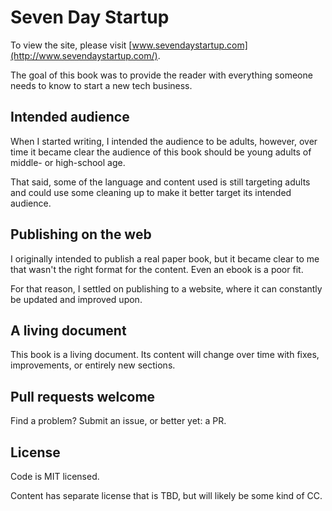 # Seven Day Startup

To view the site, please visit [www.sevendaystartup.com](http://www.sevendaystartup.com/).

The goal of this book was to provide the reader with everything someone needs to know to start a new tech business.

## Intended audience

When I started writing, I intended the audience to be adults, however, over time it became clear the audience of this book should be young adults of middle- or high-school age.

That said, some of the language and content used is still targeting adults and could use some cleaning up to make it better target its intended audience.

## Publishing on the web

I originally intended to publish a real paper book, but it became clear to me that wasn't the right format for the content.  Even an ebook is a poor fit.

For that reason, I settled on publishing to a website, where it can constantly be updated and improved upon.

## A living document

This book is a living document.  Its content will change over time with fixes, improvements, or entirely new sections.

## Pull requests welcome

Find a problem?  Submit an issue, or better yet: a PR.

## License

Code is MIT licensed.  

Content has separate license that is TBD, but will likely be some kind of CC.
